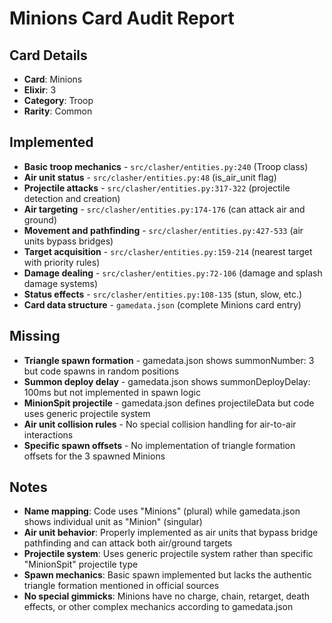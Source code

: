 # Minions Card Audit Report

## Card Details
- **Card**: Minions
- **Elixir**: 3
- **Category**: Troop
- **Rarity**: Common

## Implemented
- **Basic troop mechanics** - `src/clasher/entities.py:240` (Troop class)
- **Air unit status** - `src/clasher/entities.py:48` (is_air_unit flag)
- **Projectile attacks** - `src/clasher/entities.py:317-322` (projectile detection and creation)
- **Air targeting** - `src/clasher/entities.py:174-176` (can attack air and ground)
- **Movement and pathfinding** - `src/clasher/entities.py:427-533` (air units bypass bridges)
- **Target acquisition** - `src/clasher/entities.py:159-214` (nearest target with priority rules)
- **Damage dealing** - `src/clasher/entities.py:72-106` (damage and splash damage systems)
- **Status effects** - `src/clasher/entities.py:108-135` (stun, slow, etc.)
- **Card data structure** - `gamedata.json` (complete Minions card entry)

## Missing
- **Triangle spawn formation** - gamedata.json shows summonNumber: 3 but code spawns in random positions
- **Summon deploy delay** - gamedata.json shows summonDeployDelay: 100ms but not implemented in spawn logic
- **MinionSpit projectile** - gamedata.json defines projectileData but code uses generic projectile system
- **Air unit collision rules** - No special collision handling for air-to-air interactions
- **Specific spawn offsets** - No implementation of triangle formation offsets for the 3 spawned Minions

## Notes
- **Name mapping**: Code uses "Minions" (plural) while gamedata.json shows individual unit as "Minion" (singular)
- **Air unit behavior**: Properly implemented as air units that bypass bridge pathfinding and can attack both air/ground targets
- **Projectile system**: Uses generic projectile system rather than specific "MinionSpit" projectile type
- **Spawn mechanics**: Basic spawn implemented but lacks the authentic triangle formation mentioned in official sources
- **No special gimmicks**: Minions have no charge, chain, retarget, death effects, or other complex mechanics according to gamedata.json